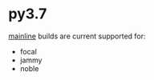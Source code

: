 py3.7
=====

[mainline] builds are current supported for:

- focal
- jammy
- noble

[mainline]: https://launchpad.net/~deadsnakes/+archive/ubuntu/ppa
[nightly]: https://launchpad.net/~deadsnakes/+archive/ubuntu/nightly
